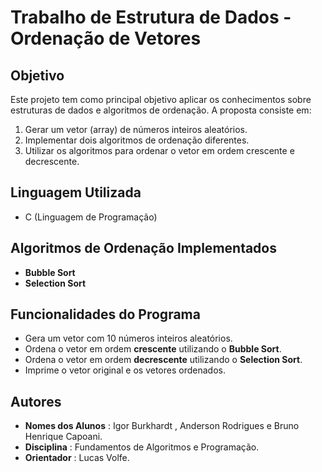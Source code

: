 # Trabalho de Estrutura de Dados - Ordenação de Vetores

## Objetivo

Este projeto tem como principal objetivo aplicar os conhecimentos sobre estruturas de dados e algoritmos de ordenação. A proposta consiste em:

1. Gerar um vetor (array) de números inteiros aleatórios.
2. Implementar dois algoritmos de ordenação diferentes.
3. Utilizar os algoritmos para ordenar o vetor em ordem crescente e decrescente.

## Linguagem Utilizada

- C (Linguagem de Programação)

## Algoritmos de Ordenação Implementados

- **Bubble Sort**
- **Selection Sort**

## Funcionalidades do Programa

- Gera um vetor com 10 números inteiros aleatórios.
- Ordena o vetor em ordem **crescente** utilizando o **Bubble Sort**.
- Ordena o vetor em ordem **decrescente** utilizando o **Selection Sort**.
- Imprime o vetor original e os vetores ordenados.

## Autores

* **Nomes dos Alunos** : Igor Burkhardt , Anderson Rodrigues e Bruno Henrique Capoani.
* **Disciplina** : Fundamentos de Algoritmos e Programação.
* **Orientador** : Lucas Volfe.
